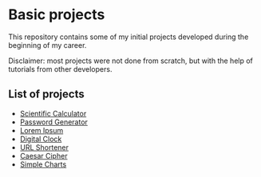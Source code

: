 # Basic projects

This repository contains some of my initial projects developed during the beginning of my career.

Disclaimer: most projects were not done from scratch, but with the help of tutorials from other developers.

## List of projects

* [Scientific Calculator](https://github.com/math-reis/basic-projects/tree/main/scientific-calculator)
* [Password Generator](https://github.com/math-reis/basic-projects/tree/main/password-generator)
* [Lorem Ipsum](https://github.com/math-reis/basic-projects/tree/main/lorem-ipsum)
* [Digital Clock](https://github.com/math-reis/basic-projects/tree/main/digital-clock)
* [URL Shortener](https://github.com/math-reis/basic-projects/tree/main/URL-shortener)
* [Caesar Cipher](https://github.com/math-reis/basic-projects/tree/main/caesar-cipher)
* [Simple Charts](https://github.com/math-reis/basic-projects/tree/main/simple-charts)
